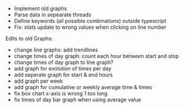 
- Implement old graphs
- Parse data in sepearate threads
- Define keywords (all possible combinations) outside typescript
- Fix: stats update to wrong values when clicking on line number

Edits to old Graphs:

- change line graphs: add trendlines
- change times of day graph: count each hour between start and stop
- change times of day graph to line graph?
- add graph for evolution of times per day
- add seperate graph for start & end hours
- add graph per week
- add graph for cumulative or weekly average time & times
- fix box chart x-axis is wrong 1 too long
- fix times of day bar graph when using average value
